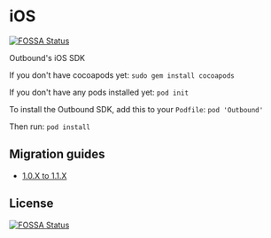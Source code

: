 # iOS
[![FOSSA Status](https://app.fossa.io/api/projects/git%2Bgithub.com%2Fzendesk%2Foutbound_ios_sdk.svg?type=shield)](https://app.fossa.io/projects/git%2Bgithub.com%2Fzendesk%2Foutbound_ios_sdk?ref=badge_shield)

Outbound's iOS SDK

If you don't have cocoapods yet:
`sudo gem install cocoapods`

If you don't have any pods installed yet:
`pod init`

To install the Outbound SDK, add this to your `Podfile`:
`pod 'Outbound'`

Then run:
`pod install`

## Migration guides

- [1.0.X to 1.1.X](docs/migrating.md)

## License
[![FOSSA Status](https://app.fossa.io/api/projects/git%2Bgithub.com%2Fzendesk%2Foutbound_ios_sdk.svg?type=large)](https://app.fossa.io/projects/git%2Bgithub.com%2Fzendesk%2Foutbound_ios_sdk?ref=badge_large)